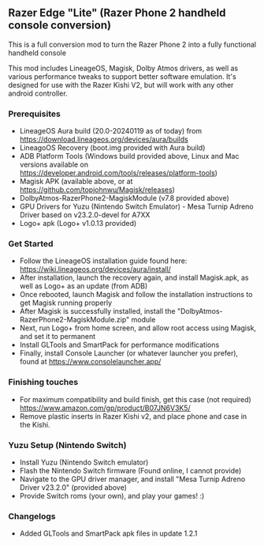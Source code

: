 ## Razer Edge "Lite" (Razer Phone 2 handheld console conversion)

This is a full conversion mod to turn the Razer Phone 2 into a fully functional handheld console

This mod includes LineageOS, Magisk, Dolby Atmos drivers, as well as various performance tweaks to support better software emulation. It's designed for use with the Razer Kishi V2, but will work with any other android controller.

### Prerequisites
- LineageOS Aura build (20.0-20240119 as of today) from https://download.lineageos.org/devices/aura/builds
- LineagoOS Recovery (boot.img provided with Aura build)
- ADB Platform Tools (Windows build provided above, Linux and Mac versions available on https://developer.android.com/tools/releases/platform-tools)
- Magisk APK (available above, or at https://github.com/topjohnwu/Magisk/releases)
- DolbyAtmos-RazerPhone2-MagiskModule (v7.8 provided above)
- GPU Drivers for Yuzu (Nintendo Switch Emulator) - Mesa Turnip Adreno Driver based on v23.2.0-devel for A7XX
- Logo+ apk (Logo+ v1.0.13 provided)

### Get Started
- Follow the LineageOS installation guide found here: https://wiki.lineageos.org/devices/aura/install/
- After installation, launch the recovery again, and install Magisk.apk, as well as Logo+ as an update (from ADB)
- Once rebooted, launch Magisk and follow the installation instructions to get Magisk running properly
- After Magisk is successfully installed, install the "DolbyAtmos-RazerPhone2-MagiskModule.zip" module
- Next, run Logo+ from home screen, and allow root access using Magisk, and set it to permanent
- Install GLTools and SmartPack for performance modifications
- Finally, install Console Launcher (or whatever launcher you prefer), found at https://www.consolelauncher.app/

### Finishing touches
- For maximum compatibility and build finish, get this case (not required) https://www.amazon.com/gp/product/B07JN6V3K5/
- Remove plastic inserts in Razer Kishi v2, and place phone and case in the Kishi. 

### Yuzu Setup (Nintendo Switch)
- Install Yuzu (Nintendo Switch emulator)
- Flash the Nintendo Switch firmware (Found online, I cannot provide)
- Navigate to the GPU driver manager, and install "Mesa Turnip Adreno Driver v23.2.0" (provided above)
- Provide Switch roms (your own), and play your games! :)

### Changelogs
- Added GLTools and SmartPack apk files in update 1.2.1
